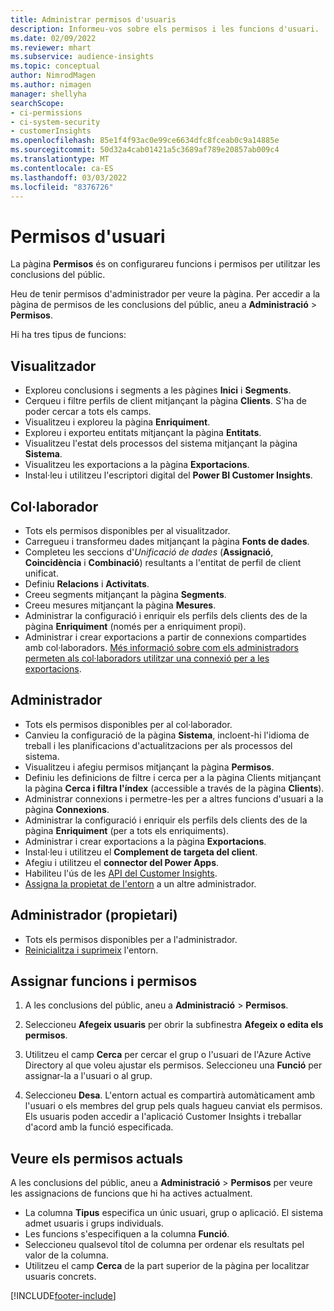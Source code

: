 ```yaml
---
title: Administrar permisos d'usuaris
description: Informeu-vos sobre els permisos i les funcions d'usuari.
ms.date: 02/09/2022
ms.reviewer: mhart
ms.subservice: audience-insights
ms.topic: conceptual
author: NimrodMagen
ms.author: nimagen
manager: shellyha
searchScope:
- ci-permissions
- ci-system-security
- customerInsights
ms.openlocfilehash: 85e1f4f93ac0e99ce6634dfc8fceab0c9a14885e
ms.sourcegitcommit: 50d32a4cab01421a5c3689af789e20857ab009c4
ms.translationtype: MT
ms.contentlocale: ca-ES
ms.lasthandoff: 03/03/2022
ms.locfileid: "8376726"
---
```

# <a name="user-permissions"></a>Permisos d'usuari

La pàgina **Permisos** és on configurareu funcions i permisos per utilitzar les conclusions del públic.

Heu de tenir permisos d'administrador per veure la pàgina. Per accedir a la pàgina de permisos de les conclusions del públic, aneu a **Administració** > **Permisos**.

Hi ha tres tipus de funcions:

## <a name="viewer"></a>Visualitzador

- Exploreu conclusions i segments a les pàgines **Inici** i **Segments**.
- Cerqueu i filtre perfils de client mitjançant la pàgina **Clients**. S'ha de poder cercar a tots els camps.
- Visualitzeu i exploreu la pàgina **Enriquiment**.
- Exploreu i exporteu entitats mitjançant la pàgina **Entitats**.
- Visualitzeu l'estat dels processos del sistema mitjançant la pàgina **Sistema**.
- Visualitzeu les exportacions a la pàgina **Exportacions**.
- Instal·leu i utilitzeu l'escriptori digital del **Power BI Customer Insights**.

## <a name="contributor"></a>Col·laborador

- Tots els permisos disponibles per al visualitzador.
- Carregueu i transformeu dades mitjançant la pàgina **Fonts de dades**.
- Completeu les seccions d'*Unificació de dades* (**Assignació**, **Coincidència** i **Combinació**) resultants a l'entitat de perfil de client unificat.
- Definiu **Relacions** i **Activitats**.
- Creeu segments mitjançant la pàgina **Segments**.
- Creeu mesures mitjançant la pàgina **Mesures**.
- Administrar la configuració i enriquir els perfils dels clients des de la pàgina **Enriquiment** (només per a enriquiment propi).
- Administrar i crear exportacions a partir de connexions compartides amb col·laboradors. [Més informació sobre com els administradors permeten als col·laboradors utilitzar una connexió per a les exportacions](connections.md#allow-contributors-to-use-a-connection-for-exports).

## <a name="admin"></a>Administrador

- Tots els permisos disponibles per al col·laborador.
- Canvieu la configuració de la pàgina **Sistema**, incloent-hi l'idioma de treball i les planificacions d'actualitzacions per als processos del sistema.
- Visualitzeu i afegiu permisos mitjançant la pàgina **Permisos**.
- Definiu les definicions de filtre i cerca per a la pàgina Clients mitjançant la pàgina **Cerca i filtra l'índex** (accessible a través de la pàgina **Clients**).
- Administrar connexions i permetre-les per a altres funcions d'usuari a la pàgina **Connexions**.
- Administrar la configuració i enriquir els perfils dels clients des de la pàgina **Enriquiment** (per a tots els enriquiments).
- Administrar i crear exportacions a la pàgina **Exportacions**.
- Instal·leu i utilitzeu el **Complement de targeta del client**.
- Afegiu i utilitzeu el **connector del Power Apps**.
- Habiliteu l'ús de les [API del Customer Insights](apis.md).
- [Assigna la propietat de l'entorn](manage-environments.md#change-the-owner-of-an-environment) a un altre administrador.

## <a name="admin-owner"></a>Administrador (propietari)

- Tots els permisos disponibles per a l'administrador.
- [Reinicialitza i suprimeix](manage-environments.md#reset-an-existing-environment) l'entorn.

## <a name="assign-roles-and-permissions"></a>Assignar funcions i permisos

1. A les conclusions del públic, aneu a **Administració** > **Permisos**.

1. Seleccioneu **Afegeix usuaris** per obrir la subfinestra **Afegeix o edita els permisos**.

1. Utilitzeu el camp **Cerca** per cercar el grup o l'usuari de l'Azure Active Directory al que voleu ajustar els permisos. Seleccioneu una **Funció** per assignar-la a l'usuari o al grup.

1. Seleccioneu **Desa**. L'entorn actual es compartirà automàticament amb l'usuari o els membres del grup pels quals hagueu canviat els permisos. Els usuaris poden accedir a l'aplicació Customer Insights i treballar d'acord amb la funció especificada.

## <a name="view-current-permissions"></a>Veure els permisos actuals

A les conclusions del públic, aneu a **Administració** > **Permisos** per veure les assignacions de funcions que hi ha actives actualment.

- La columna **Tipus** especifica un únic usuari, grup o aplicació. El sistema admet usuaris i grups individuals.
- Les funcions s'especifiquen a la columna **Funció**.
- Seleccioneu qualsevol títol de columna per ordenar els resultats pel valor de la columna.
- Utilitzeu el camp **Cerca** de la part superior de la pàgina per localitzar usuaris concrets.


[!INCLUDE[footer-include](../includes/footer-banner.md)]
